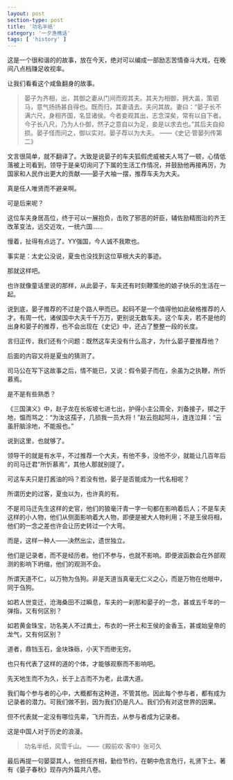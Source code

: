 ```yaml
---
layout: post
section-type: post
title: '功名半纸'
category: '一夕渔樵话'
tags: [ 'history' ]
---
```


这是一个很和谐的的故事，放在今天，绝对可以编成一部励志苦情奋斗大戏，在晚间八点档赚足收视率。

让我们看看这个咸鱼翻身的故事。

>晏子为齐相，出，其御之妻从门间而观其夫。其夫为相御，拥大盖，策驷马，意气扬扬甚自得也。既而归，其妻请去。夫问其故。妻曰：“晏子长不满六尺，身相齐国，名显诸侯。今者妾观其出，志念深矣，常有以自下者。今子长八尺，乃为人仆御，然子之意自以为足，妾是以求去也。”其后夫自抑损。晏子怪而问之，御以实对。晏子荐以为大夫。
——《史记·管晏列传第二》

文言很简单，就不翻译了。大致是说晏子的车夫狐假虎威被夫人骂了一顿，心情低落被上司看到，领导于是亲切询问了下属的生活工作情况，并鼓励他再接再厉，为国家和人民作出更大的贡献——晏子大袖一摆，推荐车夫为大夫。

真是任人唯贤而不避亲啊。

可是后来呢？

这位车夫身居高位，终于可以一展抱负，击败了邪恶的奸臣，辅佐励精图治的齐王改革变法，远交近攻，一统六国……

慢着，扯得有点远了。YY强国，今人诚不我欺也。

事实是：太史公没说，夏虫也没找到这位草根大夫的事迹。

那就这样吧。

也许就像童话里说的那样，从此晏子，车夫还有时刻鞭策他的娘子快乐的生活在一起。

说到底，晏子推荐的不过是个路人甲而已。起码不是一个值得他如此破格推荐的人才。有周一代，诸侯国中大夫千千万万，更别说无数车夫。这个车夫，若不是他的出身和晏子的推荐，也不会出现在《史记》中，还占了整整一段的长度。

言归正传，我们还有个问题：既然这车夫没有什么高才，为什么晏子要推荐他？

后面的内容又将是夏虫的猜测了。

司马公在写下这故事之后，情不能已，又说：假令晏子而在，余虽为之执鞭，所忻慕焉。

是不是有些熟悉？

《三国演义》中，赵子龙在长坂坡七进七出，护得小主公周全，刘备接子，掷之于地，愠而骂之：“为汝这孺子，几损我一员大将！”赵云抱起阿斗，连连泣拜：“云虽肝脑涂地，不能报也。”

说到这里，也就够了。

领导干的就是有水平，不过推荐一个大夫，有他不多，没他不少，就能让几百年后的司马迁君“所忻慕焉”，其他人那就别提了。

可这车夫只是打酱油的吗？若没有他，晏子是否能成为一代名相呢？

所谓历史的过客，夏虫以为，也许真的有。

不是司马迁先生这样的史官，他们的狼毫汗青一字一句都在影响着后人；不是车夫这样的小人物，他们从侧面影响着大人物，即便是被大人物利用；不是王侯将相，他们的一念之差也许会让历史转过一个大弯。

而是，这样一种人——决然出尘，遗世独立。

他们是记录者，而不是经历者。他们不参与，也就不影响。即便波函数会在外部观测的影响下坍缩，他们的观测不会。

所谓天道不仁，以万物为刍狗。非是天道当真毫无仁义之心，而是万物在他眼中，同于刍狗。

如若人世变迁，沧海桑田不过瞬息，车夫的一刹那和晏子的一念，甚或五千年的一弹指，又有何区别？

如若黄金珠宝，功名美人不过粪土，布衣的一抔土和王侯的金香玉，甚或始皇帝的龙气，又有何区别？

道者，鼎铛玉石，金块珠砾，小天下而缈无穷。

也只有代表了这样的道的个体，才能够观察而不影响吧。

先天地生而不为久，长于上古而不为老，此谓大道。

我们每个参与者的心中，大概都有这种道，不管其他。因此每个参与者，都有成为记录者的潜力。可我们做不到，因为我们仍是凡人。我们仍有对这世界的因果。

但不代表就一定没有哪位先辈，飞升而去，从参与者成为记录者。

这是中国人对于历史的浪漫。

>功名半纸，风雪千山。
——《殿前欢·客中》张可久

最后再提一句晏婴其人，他担任齐相，勤俭节约，在朝中危言危行，礼贤下士。著有《晏子春秋》现存内外篇共八卷。
